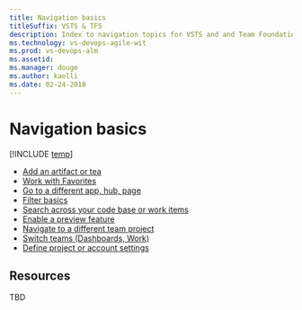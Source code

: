 ```yaml
---
title: Navigation basics
titleSuffix: VSTS & TFS 
description: Index to navigation topics for VSTS and and Team Foundation Server (TFS)  
ms.technology: vs-devops-agile-wit
ms.prod: vs-devops-alm
ms.assetid: 
ms.manager: douge
ms.author: kaelli
ms.date: 02-24-2018
---
```


# Navigation basics

[!INCLUDE [temp](../_shared/version-vsts-tfs-all-versions.md)]

 
- [Add an artifact or tea](create-new-artifact-team.md)
- [Work with Favorites](work-with-favorites.md)     
- [Go to a different app, hub, page]( go-to-app-hub-page.md)   
- [Filter basics](filter-basics.md)
- [Search across your code base or work items](search-basics.md)
- [Enable a preview feature ](enable-preview-feature.md)
- [Navigate to a different team project](go-to-team-project.md) 
- [Switch teams (Dashboards, Work)](../teams/switch-team-context.md?toc=/vsts/navigation/toc.json&bc=/vsts/navigatio/breadcrumb/toc.json)   
- [Define project or account settings](configure-project-account-settings.md) 

## Resources 

TBD